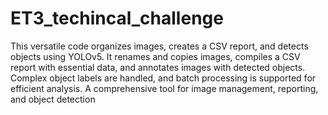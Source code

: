 # ET3_techincal_challenge

This versatile code organizes images, creates a CSV report, and detects objects using YOLOv5. It renames and copies images, compiles a CSV report with essential data, and annotates images with detected objects. Complex object labels are handled, and batch processing is supported for efficient analysis. A comprehensive tool for image management, reporting, and object detection
